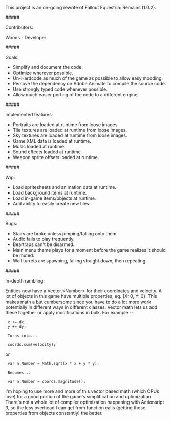 This project is an on-going rewrite of Fallout Equestria: Remains (1.0.2).

\#####

Contributors:

 Woons - Developer
 
\#####

Goals:
- Simplify and document the code.
- Optimize wherever possible.
- Un-Hardcode as much of the game as possible to allow easy modding.
- Remove the dependency on Adobe Animate to compile the source code.
- Use strongly typed code whenever possible.
- Allow much easier porting of the code to a different engine.

\#####

Implemented features: 
 - Portraits are loaded at runtime from loose images.
 - Tile textures are loaded at runtime from loose images.
 - Sky textures are loaded at runtime from loose images.
 - Game XML data is loaded at runtime.
 - Music loaded at runtime.
 - Sound effects loaded at runtime.
 - Weapon sprite offsets loaded at runtime.

\#####

Wip:
 - Load spritesheets and animation data at runtime.
 - Load background items at runtime.
 - Load in-game items/objects at runtime.
 - Add ability to easily create new tiles.

\#####

Bugs:
 - Stairs are broke unless jumping/falling onto them.
 - Audio fails to play frequently.
 - Beartraps can't be disarmed.
 - Main menu theme plays for a moment before the game realizes it should be muted.
 - Wall turrets are spawning, falling straight down, then repeating

\#####

 In-depth rambling: 

   Entities now have a Vector.\<Number> for their coordinates and velocity.
   A lot of objects in this game have multiple properties, eg. {X: 0, Y: 0}.
   This makes math a but cumbersome since you have to do a lot more work potentially in different
   ways in different classes.
   Vector math lets us add these together or apply modifications in bulk.
   For example -- 
   
     x += dx;
     y += dy;
     
     Turns into...
     
     coords.sum(velocity);
   
   or
   
     var n:Number = Math.sqrt(x * x + y * y);

     Becomes...
   
     var n:Number = coords.magnitude();

   I'm hoping to use more and more of this vector based math (which CPUs love) for a good portion of
   the game's simplification and optimization.
   There's not a whole lot of compiler optimization happening with Actionsript 3, so the less overhead I
   can get from function calls (getting those properties from objects constantly) the better.
